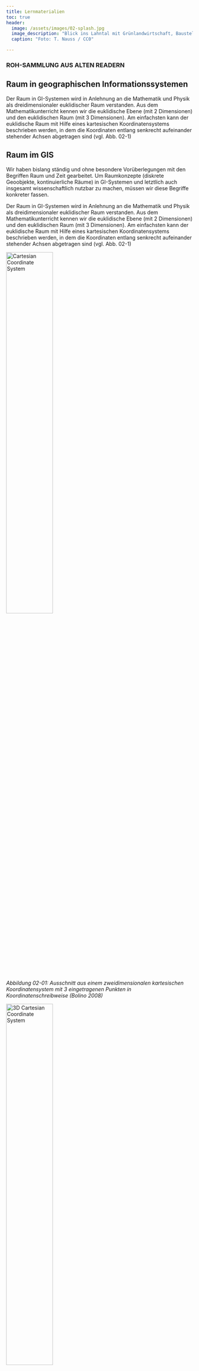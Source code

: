 ```yaml
---
title: Lernmaterialien
toc: true
header:
  image: /assets/images/02-splash.jpg
  image_description: "Blick ins Lahntal mit Grünlandwirtschaft, Baustelle für Stromtrassen und Regenbogen."
  caption: "Foto: T. Nauss / CC0"

---
```


### ROH-SAMMLUNG AUS ALTEN READERN
<!--
Vorlesung:

* Datentypen: Repräsentation als Punkt, Linie, Fläche
* Höhenmodell, was ist das und wie zeichnet man es (wurde letztes Jahr im Tutorium als recht schwierig empfunden)
-->

## Raum in geographischen Informationssystemen

Der Raum in GI-Systemen wird in Anlehnung an die Mathematik und Physik als dreidimensionaler euklidischer Raum verstanden. Aus dem Mathematikunterricht kennen wir die euklidische Ebene (mit 2 Dimensionen) und den euklidischen Raum (mit 3 Dimensionen). Am einfachsten kann der euklidische Raum mit Hilfe eines kartesischen Koordinatensystems beschrieben werden, in dem die Koordinaten entlang senkrecht aufeinander stehender Achsen abgetragen sind (vgl. Abb. 02-1)

## Raum im GIS

Wir haben bislang ständig und ohne besondere Vorüberlegungen mit den Begriffen Raum und Zeit gearbeitet. Um Raumkonzepte (diskrete Geoobjekte, kontinuierliche Räume) in GI-Systemen und letztlich auch insgesamt wissenschaftlich nutzbar zu machen, müssen wir diese Begriffe konkreter fassen.

Der Raum in GI-Systemen wird in Anlehnung an die Mathematik und Physik als dreidimensionaler euklidischer Raum verstanden. Aus dem Mathematikunterricht kennen wir die euklidische Ebene (mit 2 Dimensionen) und den euklidischen Raum (mit 3 Dimensionen). Am einfachsten kann der euklidische Raum mit Hilfe eines kartesischen Koordinatensystems beschrieben werden, in dem die Koordinaten entlang senkrecht aufeinander stehender Achsen abgetragen sind (vgl. Abb. 02-1)

<html><a
href="http://upload.wikimedia.org/wikipedia/commons/thumb/0/0e/Cartesian-coordinate-system.svg/354px-Cartesian-coordinate-system.svg.png" title="Cartesian Coordinate System"> <img src="http://upload.wikimedia.org/wikipedia/commons/thumb/0/0e/Cartesian-coordinate-system.svg/354px-Cartesian-coordinate-system.svg.png" width="50%"  alt="Cartesian Coordinate System"></a> </html>

*Abbildung 02-01: Ausschnitt aus einem zweidimensionalen kartesischen Koordinatensystem mit 3 eingetragenen Punkten in Koordinatenschreibweise (Bolino 2008)*

<html><a
href="http://upload.wikimedia.org/wikipedia/commons/thumb/2/2c/3D_coordinate_system.svg/487px-3D_coordinate_system.svg.png" title="3D Cartesian Coordinate System"> <img src="http://upload.wikimedia.org/wikipedia/commons/thumb/2/2c/3D_coordinate_system.svg/487px-3D_coordinate_system.svg.png" width="50%"  alt="3D Cartesian Coordinate System"></a> </html>

*Abbildung 02-2: Allgemeine Abbildung eines dreidimensionales kartesischen Koordinatensystem mit euklidischen Ebenen durch den Ursprungspunkt (Sakurambo 2007)*

## Die Raumrichtungen 

Bislang haben wir von Geoobjekten als definierten Objekten mit eindeutiger Position (Koordinaten) gesprochen. Mit Hilfe der Koordinate (x- und y-Wert) kann im zweidimensionalen Raum die Position eines Punktes eindeutig festgelegt werden. In der Regel spielt auch die Höhe des Punktes, im Sinne von z. B. der Höhe über dem Meeresspiegel oder der Höhe über der Erdoberfläche, eine Rolle. Hierfür muss folglich auch die dritte Raumdimension (z-Wert) berücksichtigt werden (vgl. Abb. 02-2).

Wenn ein Geoobjekt durch einen Punkt repräsentiert wird, dann ist für eine eindeutige Verortung ein Punkt (x, y, z) im dreidimensionalen Raum ausreichend. Oft haben die in Karten oder GI-Systemen repräsentierten Geoobjekte aber auch selbst eine mehrdimensionale Ausbildung. Dabei versteht man unter der Dimension eines Geoobjektes die voneinander unabhängigen Raumrichtungen, die zur Repräsentation des Geoobjekts verwendet werden (vgl. Abb. 02-3). Diese korrespondieren mit den geometrischen Eigenschaften von Punkten, Strecken, Flächen und Körpern in einem kartesischen Koordinatensystem:
* 0D Geoobjekte: Punkte (Orte); keine Länge und Fläche (z.B. Messstation, Bohrpunkt)
* 1D Geoobjekte: Strecken; definiert durch eine Länge aber keine Fläche (Gewässerlängsprofil, vertikales Bodenprofil)
* 2D Geoobjekte: Flächen; definieren einen geschlossenen Linienzug (Sportplatz,  Stadtgebiet, Einzugsgebiet)
* 3D Geoobjekte: Körper; werden z. B. als Volumen-Körper (Solide) oder Grenzflächen-Körper (Polyeder) definiert (Grundwasserkörper, Atmosphäre).

<html>
<a href="https://www.flickr.com/photos/environmentalinformatics-marburg/13970512442" title="Abbildung 02-03: Dimensionalitäten by Environmental Informatics Marburg, on Flickr"><img src="https://farm8.staticflickr.com/7087/13970512442_289d700fb6.jpg" width="125%" alt="Dimensionalitäten"></a>
</html>


*Abbildung 02-03: Dimensionalität von Geoobjekten (verändert nach Bartelme 2005)*

Neben den räumlichen Merkmalen sind Geoobjekte durch weitere Eigenschaften charakterisiert (z. B. kann einem Fluss ein Name zugeordnet sein, einer Stadt die Einwohnerzahl etc.). Diese, nicht die räumliche Geometrie betreffenden Merkmale eines Geoobjektes, werden als Attribute bezeichnet und bilden die thematische Dimension. Die zeitliche Veränderung von Geoobjekten oder Systemen wird in der Regel 4. Dimension genannt.

## Die Lage im Raum

Für die vollständige und korrekte Repräsentation von Geoobjekten benötigen wir neben dem Ort (Geometrie) und der thematischen Dimension auch noch die relative Lage der Objekte zueinander. Die relative Lage von Geoobjekten zueinander wird als Topologie bezeichnet. Sie zu bestimmen erscheint zunächst einfach. Wir können die geometrische Situation nutzen, um Sie zu berechnen. Schwieriger ist es, wenn diese Punkte exakt die gleichen Raumkoordinaten aufweisen und sich nur in der Höhenangabe (Dimensionalität) unterscheiden, wie etwa in einem Gebäudeplan die Ausgänge eines Aufzugs oder wenn es nicht auf die exakte Lage zueinander ankommt, sondern auf Information was ist benachbart. Ein bekanntes Praxisbeispiel für eine topologische Betrachtungsweise ist ein Liniennetzplan der in Abbildung 02-4 die Buslinien und Haltestellen für Marburg dargestellt.

![Full screen version of the map]({{ site.baseurl }}/assets/images/mr_biko_net.png){:target="_blank"}

*Abbildung 02-04: Tagesliniennetzplan der Stadtwerke Marburg. Nur die wenigsten Menschen würden einen Netzfahrplan nutzen, um etwa eine Stadtbesichtigung zu Fuß zu planen, oder aber die geometrisch exakte Lage der Haltestellen zueinander zu ermitteln (Stadtwerke Marburg 2020)*


## Geometrie, Dimensionen und Topologie

In vielen, ja den meisten Situationen ist die korrekte Verknüpfung von Geometrie, Topologie und Dimension unerlässlich. Verbindet man unterschiedliche Geoobjekte zu komplexen Einheiten, kann es zu Überschneidungen, Lücken oder anderen räumlichen Zuständen der Repräsentation der Wirklichkeit kommen. Bei Karten kennen wir dieses Problem nicht, da die bildhafte Wiedergabe der repräsentierten Welt zwangsweise zweidimensional ist und kartographische Symbolik zur Darstellung dieses Mangels verfügbar ist (z.B. Schraffen für die dritte Dimension der Höhe). Im GIS bilden wir die Welt hingegen multidimensional ab . So können sich zum Beispiel zwei Streckenabschnitte, die durch jeweils zwei Koordinaten bestimmt sind, kreuzen. Sind dies eine Bundesstraße und eine Autobahn, findet diese Kreuzung in der Echtwelt mit Hilfe einer Brücke statt. Im GI-System muss diese Brücke im Sinne einer fehlenden Verbindung zwischen Autobahn und Bundesstraße durch die exakte Geometrie, Topologie und Dimension abgebildet werden. Geschieht dies nicht, verlangt das Navigationsgerät vielleicht die direkte Auffahrt auf die Autobahn, weil es die Brücke für eine Kreuzung hält oder leitet gegen die Fahrtrichtung auf die Autobahn.

Eine geeignete räumliche und zeitliche Beschreibung von Geoobjekten und ihrer Eigenschaften macht es also erforderlich, neben der Geometrie auch die Topologie und Dimension des Objektes bzw. des räumlichen Kontinuums zu kennen und adäquat abzubilden.

### Diskrete und kontinuierliche Objekte in GI-Systemen

Wir haben im Reader 01 festgestellt, dass diskrete Geoobjekte sowie multidimensionale Merkmalsausprägungen von Raumkontinua mit Hilfe von Koordinaten verortet und als Geographische Daten in Computern gespeichert werden können. Solche binären Geodaten stellen folglich die geographische Repräsentation von Wirklichkeit in GI-Systemen dar.

Die Grundlage für die Informationsreduktion bilden sogenannte Datenmodelle. Ein Datenmodell wird durch die Abstraktion von einzelnen Objekten (Entitäten) und deren Eigenschaften (Attribute) gebildet. In diesem Vorgang werden gleiche Objektarten (z. B. Flüsse, Bundesstraßen, städtische Gebiete) zusammengefasst. Da die Grundlage aller GI-Systeme auf einer räumlichen Repräsentationen beruht, muss die schon bekannte  Geographische Abstraktion für ein besseres Verständnis der Datenmodellierung etwas reorganisiert und angepasst werden.

<html><a href="https://www.flickr.com/photos/environmentalinformatics-marburg/13950604266" title="02-7 by Environmental Informatics Marburg, on Flickr"><img src="https://farm6.staticflickr.com/5471/13950604266_962c830058.jpg" width="500" height="290" alt="02-7"></a></html>

*Abbildung 02-07: Beispielhafter Ausschnitt der realen Welt und die schematische Repräsentation als Raster- bzw. Vektordatenmodell (GIS.MA 2009)*


Dieses Konzept verdeutlicht allerdings nicht die konkrete digitale bzw. technische Umsetzung. Die betrachteten Geoobjekte der Echtwelt enthalten eine nach wie vor gegen unendlich strebende Fülle von Informationen. Gleiches gilt noch mehr für die Raumkontinua, die je nach Skala beliebig komplex sein können. Für die digitale Repräsentation räumlicher Merkmale, benötigen wir daher eine effiziente und einfache Methode, Informations- bzw. Datenreduktion betreiben zu können.

<html><a href="https://www.flickr.com/photos/environmentalinformatics-marburg/13970511292" title="02-6 by Environmental Informatics Marburg, on Flickr"><img src="https://farm6.staticflickr.com/5508/13970511292_9ba1e369fa.jpg" width="500" height="209" alt="02-6"></a></html>

*Abbildung 02-06: Ausprägung unterschiedlicher Datenmodelle (Raster, Vektor) durch unterschiedliche räumliche Modellierung von Geoobjekten (GIS.MA 2009)*

Die Abbildung zur Repräsentation als Raster- und Vektordatenmodell verdeutlicht diesen zentralen Aspekt der Modellierung räumlicher Daten. In der Anwendung von GIS haben sich hierfür zwei vollständig unterschiedliche Datenmodelle etabliert, die Rastermodell bzw. Vektordatenmodell genannt werden. Beide Datenmodelle sind prinzipiell sowohl für die Repräsentation von kontinuierlichen Eigenschaften, als auch von diskreten Geoobjekten verwendbar. In der Praxis werden jedoch kontinuierliche Daten gewöhnlich im Rasterdatenmodell und diskrete Daten im Vektordatenformat abgebildet. Beide Datenmodelle unterscheiden sich vorrangig in der Art der räumlichen Repräsentation ihrer Merkmale, was auch in der Abbildung deutlich wird. Bitte beachten Sie, dass die genannten Datenmodelle nicht nur für die Repräsentation zeitlich fester Merkmalsausprägungen, sondern auch für sich zeitlich verändernde Merkmale verwendet werden können.


## Das Vektordatenmodell

In einem kartesischen Koordinatensystem, das zur Repräsentation einer euklidischen Geometrie notwendig ist, können aus dem Grundelement Punkt beliebig komplexe räumliche Strukturen zur Modellierung von Geoobjekten aufgebaut werden. In der Schule haben Sie solche Punkte auch als Vektoren kennengelernt und in der (Geo-)Informatik und dem topologischen Kontext der Geographie spricht man von Knoten. Wenn wir zwei Knoten im Koordinatensystem referenziert haben, können wir diese Knoten durch eine Linie verbinden, die topologisch als Kanten bezeichnet wird. Wenn nicht nur zwei Knoten durch eine Kante verbunden sind, sondern als Resultat der Verbindung von mindestens drei Knoten durch Kanten eine geschlossene Fläche entsteht, spricht man von einem Polygon bzw. topologisch von einer Masche. In GI-Systemen werden Knoten in der Regel als Punkte bezeichnet, nicht-geschlossene Verbindungen von Kanten als Linie und Maschen als Polygone.

<html><a href="https://www.flickr.com/photos/environmentalinformatics-marburg/13973697615" title="02-8 by Environmental Informatics Marburg, on Flickr"><img src="https://farm6.staticflickr.com/5224/13973697615_88db5c67e1.jpg" width="500" height="352" alt="02-8"></a></html>

*Abbildung 02-08:Graphische und numerische Darstellung der drei Grundobjekte (Punkt, Linie, Fläche) eines Vektordatenmodells mit Hilfe eines kartesischen Koordinatensystems (GIS.MA 2009)*

## Das Rasterdatenmodell

Anders als beim Vektordatenmodell wird bei Rasterdatenmodellen der Raum grundsätzlich mit Hilfe zwei- bzw. dreidimensionalen Objekten in beliebiger Form und Größe, aber ohne gegenseitige Überschneidung bzw. Lücken abgebildet. Die Merkmalsausprägungen werden als Zahlenwerte, die jeder Zelle zugeordnet sind, abgespeichert.

<html><a href="https://www.flickr.com/photos/environmentalinformatics-marburg/13993690753" title="02-9 by Environmental Informatics Marburg, on Flickr"><img src="https://farm8.staticflickr.com/7369/13993690753_173e09e3fb.jpg" width="500" height="494" alt="02-9"></a></html>

*Abbildung 02-09: Graphische und numerische Darstellung des Rasterdatenmodells. Zur besseren Vergleichbarkeit wurden die bekannten Objekte gewählt (GIS.MA 2009)*

Obwohl möglich, sind Rasterdatenmodelle mit unregelmäßig geformten Zellen in der GIS-Praxis quasi nicht existent. Meist sind die Zellen in einer gleichförmigen Matrix, z.B. einem Gitter (grid) aus Zeilen (horizontal) und Spalten (vertikal) angeordnet (vgl. Abbildung Rastermodell). In der Praxis werden regelmäßige Maschen fast ausschließlich als Quadrate (gelegentlich auch als Dreiecke bzw. Sechsecke) verwendet. Diese Quadrate werden in Zusammenhang mit Rasterdaten als Rasterzelle oder Pixel (picture element) bezeichnet.

<html><a href="https://www.flickr.com/photos/environmentalinformatics-marburg/13993690463" title="02-10 by Environmental Informatics Marburg, on Flickr"><img src="https://farm3.staticflickr.com/2905/13993690463_419e1da5a0.jpg" width="500" height="428" alt="02-10"></a></html> 

*Abbildung 02-10: Das implizite Raumkonzept der Zeilen- und Spaltenzählung (Laufvariablen) und des Kartesischen Koordinatensystems für einen Rasterdatensatz (GIS.MA 2009)*

Durch Anordnung, der sich nicht überschneidenden Zellen in Zeilen und Spalten entsteht ein impliziter Raumbezug jeder Zelle. Zu beachten ist dabei, dass der Ursprung eines Rasterbildes immer in der oberen linken Ecke liegt und von dort üblicherweise mit den beiden Laufindizes i, j durchgezählt wird. Hierdurch ist jedes Pixel eindeutig identifizierbar. Auf diese Weise ist bezogen auf jedes Pixel auch ein expliziter Raumbezug vorhanden. Allerdings nutzt der theoretische explizite Raum wenig für die Verortung in einem definierten kartesischen Koordinatensystem bzw. in der Echtwelt. Diese Verortung ist sowohl für die gemeinsame Verwendung von Rasterdaten mit Vektordaten notwendig, als auch unerlässlich für die geographischen Referenzierung der Rasterzellen bezogen auf die Echtwelt. Daher werden Rasterdatenmodelle grundsätzlich auch mit einem kartesischen Koordinatensystem versehen. Dieses hat allerdings den Ursprung (wie üblich) in der unteren linken Ecke. Die Rasterzellen können also sowohl über ihren Laufindex als auch über das kartesische Koordinatensystem im Raum identifiziert werden.


Geodaten sind Merkmalsausprägungen, die hinsichtlich eines spezifischen Zwecks,  Geoobjekten (diskrete Gegenstände oder kontinuierliche Raumeigenschaften) zielführend charakterisieren. Geoobjekte sind immer Repräsentationen real existierender Objekte, die durch eine Position im Raum direkt (z.B. durch Koordinaten = Geometrie) oder indirekt (z.B. durch Beziehungen = Topologie) referenzierbar (=verortet) sind. Sie sind immer formale Kodierungen der Eigenschaften und der zugehörigen Interpretation (=Informationen) dieser echten Objekte (vgl. Abb. 01-08).
{: .notice--info}

<html>
 <a  href="https://www.flickr.com/photos/environmentalinformatics-marburg/13898323961" title="01-08-Geoobjekt-schema1 by Environmental Informatics Marburg, on Flickr">``<img src="https://farm8.staticflickr.com/7419/13898323961_21d8beca23_n.jpg" width="50%"  alt="01-08-Geoobjekt-schema1"></a>
</html>

*Abbildung 01-08: Schematische Strukturierung eines Geoobjekts in räumliche, dynamische und inhaltliche Aspekte (GIS.MA 2009)*



## Raumreferenzierung

### Die Vermessung der Welt

Am Anfang dieser Lerneinheit, ist das kartesische Koordinatensystem zur Abbildung des euklidischen Raums eingeführt worden. Zentrale Aufgabe eines Koordinatensystems ist die räumlich reproduzierbare Verortung diskreter und/oder kontinuierlicher Elemente geographischer Information. Über die unmittelbaren Raumdimensionen hinausgehende Eigenschaften können den Geoobjekten als Attribute zugeordnet werden. Um die Realwelt mit Hilfe der in [Lerneinheit "02 - Räumliche Modellierung"]({{ site.baseurl }}{% link _unit02/unit02-02_learning_material.md %}) vorgestellten Konzepte abstrahieren zu können, muss unsere GIS-Software grundlegende Methoden zur Verfügung stellen, die das geographische Datentripel Zeit, Ort und Attribut konsistent nutzbar machen (und genau das tut die Software glücklicherweise auch).

Die aktuelle Lerneinheit ist für ein schrittweises Erarbeiten dieser komplexen Materie in mehrere Abschnitte gegliedert. Zunächst werden die Prinzipien der räumlichen Referenzierung (Georeferenzierung) mit Hilfe von Ortsnamen, die lineare Referenzierung und das exakte zweidimensionale Verorten in einem Katastersystem besprochen. Im Anschluss werden die wichtigsten geodätischen bzw. kartographischen Methoden der Raumzuweisung und -darstellung wiederholt und in den Kontext von GIS gestellt.

### Der Ort

Ohne eine exakte Verortung beliebiger Orte ist ein GIS weitgehend sinnlos, da wir dann nicht in der Lage sind räumlich zu messen, Eigenschaften räumlich zu vergleichen oder auch nur die Merkmale spezifischer Objekte geographisch darzustellen (Abb. 03-02). Für den sinnvollen Gebrauch von GI-Systemen ist die korrekte Verortung der Geoobjekte -oder anders ausgedrückt- die Georeferenzierung eine zentrale Technik. Es gibt eine Reihe von ähnlichen Ausdrücken für diesen Vorgang. Wir sprechen vom Georeferenzieren, Geolozieren, Verorten oder ganz modern vom Geotagging. Allen Begriffen ist gemeinsam, dass Merkmalsausprägungen an geographisch identifizierbare und kartographisch abbildbare Positionen gebunden werden.

*defekte Abbildung*

<!--
<html>
<a href="http://www.astrofotos.de/images/hier.gif" title="02-3 by Environmental Informatics Marburg, on Flickr"><img src="http://www.astrofotos.de/images/hier.gif" width="500" height="122" alt="02-3"></a>
</html>
*Abbildung 03-02: Wo bin ich – genau hier. In GI-Systemen benötigen Orte im Raum, einen externen Bezug und benötigt hierzu Koordinaten (Astro-AG)*
-->


### Namen und Adressen

Orte durch Benennung und Beschreibung identifizieren und lokalisieren zu können gehört zu den ältesten Kulturtechniken der Menschheit. Wir haben gelernt, dass geographische Informationen sich von anderen Informationstypen durch das Benennen eine räumlichen Komponente unterscheiden (Abb. 03-03).

*defekte Abbildung*

<!--
{{    http://geoinformatik.lehrewelt.de/wp-content/uploads//bsc-geoinformatik/03-raumreferenz/Segnaleladino.jpg}}

//Abbildung 03-03: Orte haben eine absolute Lage im Raum. Die Verortung mit Namen nutzt kognitive Fähigkeiten, Wissen und Interpretation der Betrachtenden. Unterschiedliche Ortsnamen zeigen die Wandelbarkeit nicht nur in geschichtlicher Hinsicht sondern auch aktuell. Dreisprachige Straßenbeschilderung im Grödnertal (Südtirol) in Ladinisch, Deutsch und Italienisch. (Behrendes 2010)//
-->

 Die Kombination von Namen und Ziffern, Deutschhaustrasse 10 in 35032 Marburg ist die postalische Kodierung für das Gebäude des Fachbereichs Geographie in Marburg. Auch wenn nicht alle Menschen eine auf diese Weise verschlüsselte Raumposition entschlüsseln können, gibt es ein weltweites Netz von Experten, die mit Hilfe dieser Kodierung einen Brief des Reisebüro Maluti Travel & Tours in Maseru, Lesotho zum Deutschen Haus in Marburg transportieren können. Umgekehrt gibt die Kodierung Maluti Travel & Tours, POB 14889, 0100 LNDL Building, Kingsway, Maseru Lesotho die Raumposition dieses Reisebüros an. Vielleicht kennen Sie aus Interesse oder Zufall die geographisch kodierte Position des Deutschhauses in Marburg, die Positionsangaben des LNDL Building in Maseru kennen Sie jedoch mit an Sicherheit grenzender Wahrscheinlichkeit nicht. Wiederum kennt auch der Postbote sicher nicht die geographischen Koordinaten der Empfängerorte, die er tagtäglich bedient – dennoch kommt die Post (meist) zuverlässig an ihrem Bestimmungsort an.

Das räumliche Referenzierungssystem hierfür funktioniert anders als über geographische Koordinaten, nämlich über Namen. Es ist eine Kette von Namenskodierung vom Nationalstaat über die Region bis hin zum Gebäude. Wenn sich dieser Name ändert, wie beispielsweise von Karl-Marx-Stadt in Chemnitz, bleibt selbstredend der geographische Raumbezug erhalten. Natürlich gibt es Ortsnamen, die vielfach vorkommen, so z.B. London oder Neunkirchen. Eine eindeutige Referenzierung nach dem vorgestellten System ist nur dann möglich, wenn der Ortsname eindeutig durch ein übergeordnetes Zuordnungssystem identifiziert werden konnte. Die wichtigste Schlussfolgerung ist, dass in GI-Systemen zur Vermeidung von Redundanzen, Fehlern und Unsicherheiten zur Referenzierung unbedingt ein möglichst allgemeingültiges, zweckdienliches System verwendet werden sollte (deshalb hat die Thurn und Taxis Post 1853 in Deutschland Ortsnamen mit einem Zahlenschlüssel kodiert, der eine abstrakte, nachvollziehbare Identifikation der Raumposition dieser Orte möglich macht).


**Allen geographischen Informationen liegt eine eindeutige räumliche Zuordnung zugrunde.**

### Metrische Verortung

Ein System der systematischen Identifikation geographischer Orte haben wir mit den Postleitzahlen bereits kennen gelernt. Stellen wir uns nun folgenden Sachverhalt vor (Abb. 03-04):

<html><a href="https://www.flickr.com/photos/environmentalinformatics-marburg/13981635311" title="03-4 by Environmental Informatics Marburg, on Flickr"><img src="https://farm8.staticflickr.com/7325/13981635311_ae1b12e0cf.jpg" width="500" height="257" alt="03-4"></a></html>

**Abbildung 03-04: Pannenort nördlich von Holtau (GIS.MA2009)**

Während der Zustellung des Briefes in Flensburg bleibt der Post-LKW auf der Bundesautobahn 7 liegen. Mit seinem mobilen Telefon steckt der Fahrer gerade im Funkloch und muss (natürlich nach Absicherung der Pannenstelle) zu Fuß zu einer Meldesäule. Auf seinem Weg läuft er an einem kleinen blauen Schild vorbei, auf dem 64,0 zu lesen ist. Angekommen an der Meldesäule gibt er seine Panne bekannt, gibt die Auskunft, dass sich das Pannenfahrzeug kurz hinter Kilometer 64,0 in Fahrtrichtung Nord hinter der Anschlussstelle Soltau befindet und die rechte Fahrspur blockiert. Wenig später hören Sie im Verkehrsfunk:


“1,5 km Stau zwischen der Anschlussstelle Soltau und der Anschlussstelle Bispingen wegen eines defekten LKW. Die rechte Fahrspur ist blockiert. Bitte fahren Sie vorsichtig”

Dieses alltägliche Beispiel verdeutlicht die Kombination aus Namen und metrischer eindimensionaler Positionsangabe als geographischem Verortungssystem. Da Sie die Autobahn unterwegs nicht verlassen können orientieren Sie sich von Ausfahrt zur Ausfahrt (Namen oder Ausfahrtskennziffer). Ihnen genügt daher die Information des Verkehrsfunks für eine ausreichend genauen Verortung des Staus.

Der Polizei oder dem Pannendienst genügt diese Angabe nicht. Sie hätten gerne z.B. zur Organisation der Bergung bzw. zur Einschätzung der Gefahren die Kilometerangabe. Die Kilometrierung ist eine metrische Ortsangabe, die nur eine Dimension benötigt, da sie auf einer eindeutig definierten Strecke angeordnet ist. Ein solches Verortungskonzept ist metrisch also quantitativ. Es misst von einem definierten Ursprung/Start die Entfernung bis zum Zielpunkt/-ort. Diese sogenannte lineare Referenzierung kann nur auf eindimensionale Geoobjekte Anwendung finden. Von diesen gibt es eine Vielzahl in unserem Alltag. Angefangen bei Autobahnen oder Gleisanlagen bis hin zu Rohr- und Versorgungsleitungen sind alle linearen, als Netzwerke ausgeprägten Strukturen linear referenzierbar.

**Lineare Referenzen sind immer topologisch korrekt und können immer in geometrisch eindimensional messbaren Entfernungen angeben werden.**

<!--

##### Was ist eine lineare Referenzierung?

Versuchen Sie diesen Zusammenhang zu rekapitulieren und verschaffen Sie sich einen Überblick über die Pannensituation bzw. die Ortslage. Navigieren Sie mit Google Earth zum [[https://drive.google.com/file/d/0B-Zk6jquLjKvUXlOX1pMbG95Sjg/edit?usp=sharing|Schauplatz]].
Betrachten Sie nun die nachfolgende Abbildung der Lininekarte der BAB 7. Sie zeigt exakt die gleichen Raum.

<html><a href="https://www.flickr.com/photos/environmentalinformatics-marburg/13961701856" title="03-5 by Environmental Informatics Marburg, on Flickr"><img src="https://farm8.staticflickr.com/7106/13961701856_cdcfe3a779.jpg" width="500" height="348" alt="03-5"></a></html>

**Abbildung 03-05: Auszug der Linienkarte der BAB 7 im Bereich der Anschlussstelle Soltau. (Scholl 2009: http://www.autobahnatlas-online.de/A7.htm)**

Navigieren Sie nun zur [Linienkarte](http://www.autobahnatlas-online.de/A7.htm) der BAB 7 und analysieren die Art der metrischen Verortung. Nutzen Sie die Legende, um die Fülle an räumlich verorteter Information nachzuvollziehen.


#### Bearbeiten Sie… ####

  * Welches Datenmodell würden Sie für eine lineare Referenzierung bevorzugen?
-->


#### Geometrisch exakte maßstäbliche Raumabbildung

Im vorausgegangen Kapitel haben wir die eindimensionale metrische Referenzierung kennengelernt. Als zweidimensionale Erweiterung gibt es weltweit sogenannte Kataster. Es ist üblich, dass Kataster in Katasterplan und Katasterbuch unterschieden werden (Abb. 03-06). In Deutschland ist (wie in den meisten Ländern) die Führung und Pflege hoheitlich durch Vermessungsämter geregelt.

<html><a href="http://upload.wikimedia.org/wikipedia/commons/8/84/Bukowsko_-_mapa_katastralna_%281906%29.jpg" title="03-5 by Environmental Informatics Marburg, on Flickr"><img src="http://upload.wikimedia.org/wikipedia/commons/8/84/Bukowsko_-_mapa_katastralna_%281906%29.jpg" width="500" height="348" alt="03-5"></a></html>

**Abbildung 03-06: Historischer Katasterplan von Bukowsko, Galizien (Silarski 2009)**

Dies liegt in der Notwendigkeit eines rechtskräftigen Nachweis von Eigentumsrechten (bekanntermaßen ein heikles Thema) begründet. Kataster bestehen seit der Antike für den persönlichen Nachweis von Steuerpflicht auf das Eignen von Liegenschaften. In den Kopfsteuerverzeichnissen wird an eine Person gebunden, die Steuerpflicht, bezogen auf Vermögen oder Liegenschaften, namentlich beschrieben.

Seit der Erfindung und Durchführung der exakten Vermessung der Welt durch Carl Friedrich Gauß (1777 – 1855) werden Kataster als flächendeckende Beschreibungen aller Flurstücke eines Landes durchgeführt. Für Deutschland wurde dies rechtlich durch den Code Civil Napoleons eingeführt und vom preußischen Staat vorbildlich umgesetzt. Der Kataster ist aufgeteilt in einen beschreibenden Teil – das sogenannte Liegenschaftsbuch – und in einen graphischen Kartenteil, die Liegenschaftskarte. In Beiden werden die geometrische Lage, die baulichen Anlagen, die Liegenschaften und die Art der Nutzung und Größe beschrieben sowie die Eigentumsverhältnisse und Rechtslasten festgelegt. Die Abbildung des Katasterplans stellt einen solchen graphischen Plan exemplarisch dar. Betrachtet man diese Abbildung genauer wird das Wort Plan verständlich. Die Parzellen sind zwar geometrisch exakt abgebildet, jedoch fehlt jegliches geographisches Referenzsystem. Vielmehr kann man eine Reihe von Ziffern für jede abgebildete Fläche identifizieren. Diese Ziffern verweisen auf die zugehörigen Eintragungen im Grundbuch. Analog zur linearen Referenzierung, die eindimensionale Geoobjekte metrisch referenziert, wird bei Katastern eine zweidimensionale metrische Referenzierung vorgenommen.

**Katasterpläne sind immer topologisch korrekt und bieten immer geometrisch zweidimensional maßstäblich messbare Entfernungen und Flächen.**

<!--
##### Katasterpläne

Verdeutlichen Sie sich erneut diesen Zusammenhang, indem Sie sich das Karten- bzw. Satellitenbild des heutigen [Bukowsko](https://drive.google.com/file/d/0B-Zk6jquLjKvTHRiUW1hUFhmOFk/edit?usp=sharing) mit Google Earth anschauen. Vergleichen Sie dazu den Katasterplan von 1906.

#### Bearbeiten Sie… ####

  * Welches Datenmodell würden Sie für eine Erstellung von Katastern bevorzugen?
-->


#### Breiten und Längengrade

Die vorangegangenen Beispiele zeigen wie mühsam und fehlerbehaftet die Orientierung an Objekten und ihren Namen ist. Sie zeigen auch, dass messbare, also geometrisch maßstäbliche Referenzierungssysteme nicht notwendig geographisch lokalisierbar sein müssen. Im Kapitel [[courses:bsc:methoden-geoinformatik:lecture-notes:mg-ln-01#Raumvorstellungen/Raumvorstellungen, Daten, Informationen]] war die abstrakte Definition vom Raum und seinen Objekten bis zur Repräsentation der geographischen Informationen in spezifischen Datenobjekten Thema. Nun gilt es diese beiden Konzepte zu vereinen.

Ein leistungsstarkes System zur Referenzierung von geographischen Räumen sollte unbedingt folgende Grundeigenschaften zusammenführen:

  * Skalenunabhängige Identifikation jedes Punktes auf der Erdoberfläche
  * Messbarkeit, also mathematische Berechnungsvorschriften für alle geometrischen Operationen
  * Zuordnung aller beliebig skalierten Attribute (z.B. Name, Temperatur, Qualität)

Die Erde gleicht in erster Annäherung einer Kugel. Daher liegt es nahe, die Punkte an der Oberfläche durch Kugelkoordinaten zu bestimmen. Da die Oberfläche einer Kugel bekannt ist genügen zur Bestimmung eines Punkts die zwei Winkel für den Azimuth (geographische Länge) Lambda und den Zenit (geographische Breite ) Phi (Abb. 03-07).


<html><a href="http://minibsc.gis-ma.org/GISBScL1/de/image/kugelkoordinaten.png" title="03-5 by Environmental Informatics Marburg, on Flickr"><img src="http://minibsc.gis-ma.org/GISBScL1/de/image/kugelkoordinaten.png" width="500" height="348" alt="03-5"></a></html>
**Abbildung 03-07: Das Konzept der Kugelkoordinaten (Honina 2004)**



Mögliche Videos aus MeKo 19

* Kartenkonstruktion
* geodätisches Datum und projiziertes Koordinatensystem


Überträgt man das Konzept der Kugelkoordinaten auf die Erde, so ergeben sich eine Reihe von Problemen. Das augenscheinlichste ist die Abplattung der Erde an den Polen, die durch die Erdrotation entsteht. Für die Bestimmung des Längengrads ist die Tatsache, dass die Erde ein Rotationsellipsoid mit großen und kleinen Halbachsen ist, unerheblich. Anders sieht dies für die Bestimmung der geographische Breite aus, da sich die Halbachsen der Erde um ca. 21,4 km unterscheiden (Abb. 03-08).


<html><a href="http://upload.wikimedia.org/wikipedia/commons/archive/b/b5/20091022034620!OblateSpheroid.PNG" title="03-5 by Environmental Informatics Marburg, on Flickr"><img src="http://upload.wikimedia.org/wikipedia/commons/archive/b/b5/20091022034620!OblateSpheroid.PNG" width="500" height="348" alt="03-5"></a></html>

**Abbildung 03-08: Darstellung eines Rotationsellipsoid (AugPi 2006)**


Die Abbildung zeigt das Rotationsellipsoid der Erde mit Kreisform der Breitenkreise (in der Äquatorebene Radius der großen Halbachse A) und der Längenkreise (kleine Halbachse an den Polen B). Das resultierende Maß für die Exzentrizität von ca. 1:298 gibt die Abplattung der Erde und damit die Streckenverschiebung bei der Bestimmung sphärischer Koordinaten an. Die zentrale Problematik der exakten Bestimmung der Erdoberfläche (im Sinne einer gleichförmigen Oberfläche zur Berechnung der sphärischen Koordinaten) liegt nun in der Entscheidung begründet, welche mathematische Repräsentation eines Ellipsoids als geeignetes Modell für das reale Rotationsellipsoid der Erde verwendet wird.

Da es sich immer nur um eine Annäherung an die ideale Erdform bezogen auf eine bestimmte Erdregion handelt, ist die Eignung des gewählten Ellipsoid als Referenz (Referenzellipsoid) von außerordentlicher Bedeutung zur Berechnung der Vermessungsnetze (Koordinatensysteme) und den daraus abgeleiteten Projektionssystemen (Abb. 03-09).

<html><a href="http://upload.wikimedia.org/wikipedia/commons/thumb/d/d9/Geographic_coordinates_sphere.svg/609px-Geographic_coordinates_sphere.svg.png" title="03-5 by Environmental Informatics Marburg, on Flickr"><img src="http://upload.wikimedia.org/wikipedia/commons/thumb/d/d9/Geographic_coordinates_sphere.svg/609px-Geographic_coordinates_sphere.svg.png" width="500" height="348" alt="03-5"></a></html>

**Abbildung 03-09: Die Bestimmung geographischer Koordinaten auf einem Rotationsellipsoid (Ttog 2006)**

##### Welches Ellipsoid ist das Richtige?

In den vergangenen 2 Jahrhunderten wurden sehr unterschiedliche Referenzellipsoide entwickelt. Vor allem um regionale oder nationale Kartenwerke genauer ausführen zu können. Nun ist die Annäherung der Erdgestalt an die geometrische Figur eines Ellipsoids vergleichsweise einfach durchzuführen. Um eine möglichst genaue Position zu erhalten werden alle eingemessenen Punkte senkrecht auf das gewählte Referenzellipsoid projiziert. Bei einer kleinräumigen Betrachtungsweise ist die erreichbare Genauigkeit völlig ausreichend. Besuchen Sie die offizielle [[http://www.epsg.org/Online-Datenbank]] für Referenzellipsoide. Navigieren Sie zum [[http://www.epsg-registry.org/EPSG Geodetic Parameter Dataset]] und suchen Sie nacheinander nach den Begriffen Bessel, Clarke, Krassowski und WGS84. Klicken Sie auf den View Link und vergleichen Sie die verfügbaren Parameter.


#### Das geodätische Datum

Bei einer kleinräumigen Betrachtungsweise ist die Genauigkeit einer auf ein Referenzellipsoid bezogenen Koordinatenbestimmung völlig ausreichend. Spannend ist, dass erst mit der Entwicklung von interkontinentalen Raketen in der ersten Hälfte des 20. Jhds. eine neue Dimension der Genauigkeit für die praktische Anwendung angestrebt wurde. In der Anwendung ist nämlich eine senkrechte Projektion auf das Ellipsoid unmöglich. Die senkrechte Projektion auf das auf Meeresniveau angenäherte Ellipsoid weicht um die sogenannte Lotabweichung von der wirklichen Senkrechten, wie sie durch ein gravitatives Schnurlot dargestellt wird, ab. Bei Vermessungen, die genauer sein sollen als etwa 0,5 Meter/1000 Meter (z.B. zur Berechnung der Ballistik von Interkontinentalraketen oder der Kontinentaldrift…), muss dieser Effekt berücksichtigt werden und die Messungen korrigieren zu können (Abb. 03-10).


<html><a href="https://www.flickr.com/photos/environmentalinformatics-marburg/14004801373" title="03-10 by Environmental Informatics Marburg, on Flickr"><img src="https://farm3.staticflickr.com/2919/14004801373_57decb7d14_o.png" width="529" height="278" alt="03-10"></a></html>

**Abb. 03-10: Differenz zwischen wahrer Lotrichtung und Ellipsoidnormale (=Lotabweichung) der zugehörigen Bezugskörper des Ellipsoids und Geoids (GIS.MA 2009)**

Das Referenzmodell für die sich räumlich (und auch zeitlich) unterschiedlich ausprägende Schwere der Erde ist ein sogenanntes Geoid. Die Abbildung zum Erdschwerefeld visualisiert stark überhöht und farblich hervorgehoben diese Schwereanomalien.

*defekte Abbildung*

<!--
{{  http://upload.wikimedia.org/wikipedia/commons/5/56/Geoids_sm.jpg  }}

//Abb. 03-11: Stark überhöhte Visualisierung des Erdschwerefelds (Geoid) (NASA 2005)//
-->

Für genaue Messungen oder möglichst exakte Kartenprojektionen müssen beide Bezugskörper, das Ellipsoid und das Geoid, berücksichtigt werden. Die Abbildung zur Schwerevariation und zu einer weiteren Alternative zeigen die konzeptuellen Probleme bei der Berücksichtigung des Geoids und des Referenzellipsoids für eine exakte Berechnung von Koordinaten. In der klassischen Vermessungstechnik wird hierzu, möglichst im Zentrum des abzubildenden Erdausschnittes, ein Referenzpunkt gesetzt (Fundamentalpunkt), der zusammen mit dem Referenzellipsoid das sogenannte geodätische Datum ergibt.

<html><a href="http://upload.wikimedia.org/wikipedia/commons/4/41/Geoundaequrp.png" title="03-10 by Environmental Informatics Marburg, on Flickr"><img src="http://upload.wikimedia.org/wikipedia/commons/4/41/Geoundaequrp.png" width="529" height="278" alt="03-10"></a></html>

**Abb. 03-12: Veranschaulichung der Schwerevariation entlang des Äquators bezogen auf eine kreisförmige Referenzfläche (schwarz) (Dandor 2006)**


<html><a href="http://upload.wikimedia.org/wikipedia/commons/7/78/Geoundnsrp.png" title="03-10 by Environmental Informatics Marburg, on Flickr"><img src="http://upload.wikimedia.org/wikipedia/commons/7/78/Geoundnsrp.png" width="529" height="278" alt="03-10"></a></html>

**Abb. 03-13: Birnenform als Näherung der Erdfigur im Vergleich zum elliptischen Querschnitt (schwarze Linie) (Dandor 2006)**


##### Das geodätische System

Seit der Satellitenvermessung mit globalen Positionierungssystemen (GPS) sind viele, unabhängige Messungen bezogen auf die reale Erdgestalt verfügbar, so dass nicht länger vom geodätischen Datum gesprochen wird sondern vom geodätischen System

Das World Geodetic System 1984 (WGS 84) ist derzeit das am meisten verwendete geodätische Referenzsystem und dient als einheitliche Grundlage für Positionsangaben auf der Erde und im erdnahen Weltraum. Geodätische Systeme sind, anders als das geodätische Datum, global konstruiert und bestehen aus dem Referenzellipsoid, dem eingemessenen Geoid, und zwölf Fundamentalstationen, über die der Bezug zur Erdkruste über zeitabhängige Koordinaten bestimmt wird.

Betrachten Sie die Abbildung zu den Referenzellipsoiden. Sie zeigt schematisch (zweidimensional) die Verschiebungen von Referenzellipsoiden bezogen auf das Geoid, also die wahre Erdoberfläche. Die Sterne markieren den Mittelpunkt des jeweiligen Körpers. Versuchen Sie sich zu verdeutlichen welche Parameter notwendig sind um diese Verschiebung durchzuführen.

*defekte Abbildung*

<!--
<html>
<a href="https://www.flickr.com/photos/environmentalinformatics-marburg/14004801273" title="03-14 by Environmental Informatics Marburg, on Flickr"><img src="https://farm3.staticflickr.com/2907/14004801273_84e8d2ce84_m.jpg" width="240" height="190" alt="03-14"></a>
</html>

**Abb. 03-14: Verschiebungen von Referenzellipsoiden bezogen auf das Geoid/wahre Erdoberfläche (GIS.MA 2009)**
—>

#### Kartenprojektionen in GI-Systemen

Die geographischen Winkel Länge und Breite referenzieren jeden Punkt auf der Oberfläche der Erde mit hoher skalierbarer Genauigkeit. Sie beziehen sich auf die wohldefinierte, dreidimensionale idealisierte Oberfläche der Erde. Diese Körpergestalt der Erde nutzt bekannte und durch Konvention festgelegte Referenzpunkte: das Königliche Observatorium von Greenwich für den Bezugsmeridian, das Schwerkraftzentrum der Erde und die Halbachsen des Referenzellipsoids der Erde als Annäherung an ihre wahre Gestalt.

Mit Hilfe dieser Parameter sind ausreichend genaue Lokalisationen aller Geoobjekte möglich. Gleiches gilt für die Analyse und Berechnung ihrer geometrischen Beziehungen. Historisch gesehen sind diese Aufgaben nicht auf einem Sphäroid durchgeführt worden sondern auf zweidimensionalen Karten die als projiziertes Abbild der Erde verwendet wurden. Auch heute besteht für sehr viele Anwendungen und Daten die Notwendigkeit eine verebnete zweidimensionale Projektionen der Erdoberfläche zu nutzen. So sind:

  * alle Ein- und Ausgabekarten zweidimensional
  * alle Rasterdatensätze (Satellitendaten, Luftbilder) zweidimensional, da quadratische Netze sich nicht verzerrungsfrei und ohne Überschneidungen oder Lücken auf eine Kugel aufbringen lassen


Eine Kartenprojektion ist nun eine mathematische Methode mit der man die gekrümmte Oberfläche der dreidimensionalen Erde auf die flache, zweidimensionale Karte überträgt. Dies erfolgt in zwei Schritten:

  - Auswahl eines geeigneten Referenzmodells für die Kugelgestalt der Erde
  - Transformation der geographischen Koordinaten (Länge und Breite) in ein kartesisches Koordinatensystem (x und y oder Rechtswert und Hochwert)


Im euklidischen Raum wird durch Bestimmung der x,y Koordinate ein Punkt in der Ebene (zweidimensional) verortet. Obwohl der dreidimensionale euklidische Raum auch die aus geographischem Winkel bestimmten Positionen abbilden kann, ist aus den oben genannten Gründen die Projektion von sphärischen Koordinaten in ein zweidimensionales kartesisches Bezugssystem üblich und meistens sinnvoll.

Kartenprojektionen können also als Transformation der von sphärischen Koordinaten der geographische Länge und Breite in kartesische Koordinaten y,x (Hochwert, Rechtswert) verstanden werden.


Da es sich bei allen Transformationen um sphärische Trigonometrie handelt und Geo-Datensätze beliebig unterschiedliche Referenzellipsoide und/oder geodätische Systeme als Grundlage haben (können), ist es von essentieller Bedeutung für das Arbeiten mit GI-Systemen diese Parameter und ihre Merkmale zu kennen und interpretieren zu können.
